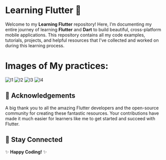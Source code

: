 # Learning Flutter 🚀

Welcome to my **Learning Flutter** repository! Here, I’m documenting my entire journey of learning **Flutter** and **Dart** to build beautiful, cross-platform mobile applications. This repository contains all my code examples, tutorials, projects, and helpful resources that I’ve collected and worked on during this learning process.

# Images of My practices:

![l1](https://github.com/user-attachments/assets/5d1d30c1-1721-4013-b53b-1e91c0275620)
![l2](https://github.com/user-attachments/assets/135ad2dc-a44c-4bf2-af36-0405a80ee43e)
![l3](https://github.com/user-attachments/assets/0a4079c4-f883-4513-8901-0b8a5173c788)
![l4](https://github.com/user-attachments/assets/ade1e024-cc90-4b92-8fb5-dd3ef1ee9eea)


## 🙏 Acknowledgements

A big thank you to all the amazing Flutter developers and the open-source community for creating these fantastic resources. Your contributions have made it much easier for learners like me to get started and succeed with Flutter.

## 👀 Stay Connected

✨ **Happy Coding!** ✨
